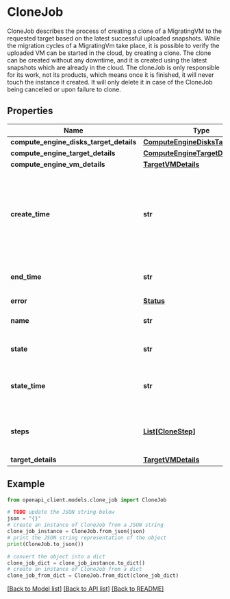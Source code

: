 # CloneJob

CloneJob describes the process of creating a clone of a MigratingVM to the requested target based on the latest successful uploaded snapshots. While the migration cycles of a MigratingVm take place, it is possible to verify the uploaded VM can be started in the cloud, by creating a clone. The clone can be created without any downtime, and it is created using the latest snapshots which are already in the cloud. The cloneJob is only responsible for its work, not its products, which means once it is finished, it will never touch the instance it created. It will only delete it in case of the CloneJob being cancelled or upon failure to clone.

## Properties

Name | Type | Description | Notes
------------ | ------------- | ------------- | -------------
**compute_engine_disks_target_details** | [**ComputeEngineDisksTargetDetails**](ComputeEngineDisksTargetDetails.md) |  | [optional] 
**compute_engine_target_details** | [**ComputeEngineTargetDetails**](ComputeEngineTargetDetails.md) |  | [optional] 
**compute_engine_vm_details** | [**TargetVMDetails**](TargetVMDetails.md) |  | [optional] 
**create_time** | **str** | Output only. The time the clone job was created (as an API call, not when it was actually created in the target). | [optional] [readonly] 
**end_time** | **str** | Output only. The time the clone job was ended. | [optional] [readonly] 
**error** | [**Status**](Status.md) |  | [optional] 
**name** | **str** | Output only. The name of the clone. | [optional] [readonly] 
**state** | **str** | Output only. State of the clone job. | [optional] [readonly] 
**state_time** | **str** | Output only. The time the state was last updated. | [optional] [readonly] 
**steps** | [**List[CloneStep]**](CloneStep.md) | Output only. The clone steps list representing its progress. | [optional] [readonly] 
**target_details** | [**TargetVMDetails**](TargetVMDetails.md) |  | [optional] 

## Example

```python
from openapi_client.models.clone_job import CloneJob

# TODO update the JSON string below
json = "{}"
# create an instance of CloneJob from a JSON string
clone_job_instance = CloneJob.from_json(json)
# print the JSON string representation of the object
print(CloneJob.to_json())

# convert the object into a dict
clone_job_dict = clone_job_instance.to_dict()
# create an instance of CloneJob from a dict
clone_job_from_dict = CloneJob.from_dict(clone_job_dict)
```
[[Back to Model list]](../README.md#documentation-for-models) [[Back to API list]](../README.md#documentation-for-api-endpoints) [[Back to README]](../README.md)



